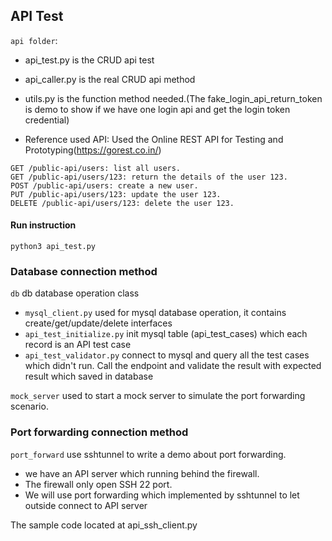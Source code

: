 ## API Test
`api folder`:
 - api_test.py is the CRUD api test
 - api_caller.py is the real CRUD api method
 - utils.py is the function method needed.(The fake_login_api_return_token is demo to show if we have one login api and get the login token credential)


- Reference used API:
Used the Online REST API for Testing and Prototyping(https://gorest.co.in/)

```
GET /public-api/users: list all users.
GET /public-api/users/123: return the details of the user 123.
POST /public-api/users: create a new user.
PUT /public-api/users/123: update the user 123.
DELETE /public-api/users/123: delete the user 123.
```

#### Run instruction
`python3 api_test.py`

### Database connection method

`db` db database operation class
- `mysql_client.py` used for mysql database operation, it contains create/get/update/delete interfaces
- `api_test_initialize.py` init mysql table (api_test_cases) which each record is an API test case
- `api_test_validator.py` connect to mysql and query all the test cases which didn't run. Call the endpoint
and  validate the result with expected result which saved in database

`mock_server` used to start a mock server to simulate the port forwarding scenario.

### Port forwarding connection method
`port_forward` use sshtunnel to write a demo about port forwarding. 

- we have an API server which running behind the firewall.
- The firewall only open SSH 22 port. 
- We will use port forwarding which implemented by sshtunnel to let outside connect to API server

The sample code located at api_ssh_client.py
